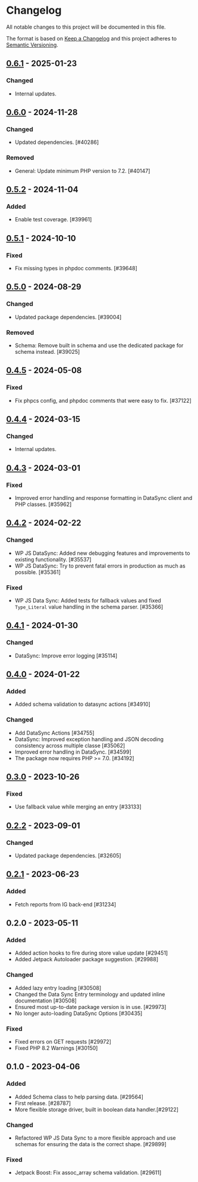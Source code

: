 # Changelog

All notable changes to this project will be documented in this file.

The format is based on [Keep a Changelog](https://keepachangelog.com/en/1.0.0/)
and this project adheres to [Semantic Versioning](https://semver.org/spec/v2.0.0.html).

## [0.6.1] - 2025-01-23
### Changed
- Internal updates.

## [0.6.0] - 2024-11-28
### Changed
- Updated dependencies. [#40286]

### Removed
- General: Update minimum PHP version to 7.2. [#40147]

## [0.5.2] - 2024-11-04
### Added
- Enable test coverage. [#39961]

## [0.5.1] - 2024-10-10
### Fixed
- Fix missing types in phpdoc comments. [#39648]

## [0.5.0] - 2024-08-29
### Changed
- Updated package dependencies. [#39004]

### Removed
- Schema: Remove built in schema and use the dedicated package for schema instead. [#39025]

## [0.4.5] - 2024-05-08
### Fixed
- Fix phpcs config, and phpdoc comments that were easy to fix. [#37122]

## [0.4.4] - 2024-03-15
### Changed
- Internal updates.

## [0.4.3] - 2024-03-01
### Fixed
- Improved error handling and response formatting in DataSync client and PHP classes. [#35962]

## [0.4.2] - 2024-02-22
### Changed
- WP JS DataSync: Added new debugging features and improvements to existing functionality. [#35537]
- WP JS DataSync: Try to prevent fatal errors in production as much as possible. [#35361]

### Fixed
- WP JS Data Sync: Added tests for fallback values and fixed `Type_Literal` value handling in the schema parser. [#35366]

## [0.4.1] - 2024-01-30
### Changed
- DataSync: Improve error logging [#35114]

## [0.4.0] - 2024-01-22
### Added
- Added schema validation to datasync actions [#34910]

### Changed
- Add DataSync Actions [#34755]
- DataSync: Improved exception handling and JSON decoding consistency across multiple classe [#35062]
- Improved error handling in DataSync. [#34599]
- The package now requires PHP >= 7.0. [#34192]

## [0.3.0] - 2023-10-26
### Fixed
- Use fallback value while merging an entry [#33133]

## [0.2.2] - 2023-09-01
### Changed
- Updated package dependencies. [#32605]

## [0.2.1] - 2023-06-23
### Added
- Fetch reports from IG back-end [#31234]

## 0.2.0 - 2023-05-11
### Added
- Added action hooks to fire during store value update [#29451]
- Added Jetpack Autoloader package suggestion. [#29988]

### Changed
- Added lazy entry loading [#30508]
- Changed the Data Sync Entry terminology and updated inline documentation [#30508]
- Ensured most up-to-date package version is in use. [#29973]
- No longer auto-loading DataSync Options [#30435]

### Fixed
- Fixed errors on GET requests [#29972]
- Fixed PHP 8.2 Warnings [#30150]

## 0.1.0 - 2023-04-06
### Added
- Added Schema class to help parsing data. [#29564]
- First release. [#28787]
- More flexible storage driver, built in boolean data handler.[#29122]

### Changed
- Refactored WP JS Data Sync to a more flexible approach and use schemas for ensuring the data is the correct shape. [#29899]

### Fixed
- Jetpack Boost: Fix assoc_array schema validation. [#29611]

[0.6.1]: https://github.com/Automattic/jetpack-wp-js-data-sync/compare/v0.6.0...v0.6.1
[0.6.0]: https://github.com/Automattic/jetpack-wp-js-data-sync/compare/v0.5.2...v0.6.0
[0.5.2]: https://github.com/Automattic/jetpack-wp-js-data-sync/compare/v0.5.1...v0.5.2
[0.5.1]: https://github.com/Automattic/jetpack-wp-js-data-sync/compare/v0.5.0...v0.5.1
[0.5.0]: https://github.com/Automattic/jetpack-wp-js-data-sync/compare/v0.4.5...v0.5.0
[0.4.5]: https://github.com/Automattic/jetpack-wp-js-data-sync/compare/v0.4.4...v0.4.5
[0.4.4]: https://github.com/Automattic/jetpack-wp-js-data-sync/compare/v0.4.3...v0.4.4
[0.4.3]: https://github.com/Automattic/jetpack-wp-js-data-sync/compare/v0.4.2...v0.4.3
[0.4.2]: https://github.com/Automattic/jetpack-wp-js-data-sync/compare/v0.4.1...v0.4.2
[0.4.1]: https://github.com/Automattic/jetpack-wp-js-data-sync/compare/v0.4.0...v0.4.1
[0.4.0]: https://github.com/Automattic/jetpack-wp-js-data-sync/compare/v0.3.0...v0.4.0
[0.3.0]: https://github.com/Automattic/jetpack-wp-js-data-sync/compare/v0.2.2...v0.3.0
[0.2.2]: https://github.com/Automattic/jetpack-wp-js-data-sync/compare/v0.2.1...v0.2.2
[0.2.1]: https://github.com/Automattic/jetpack-wp-js-data-sync/compare/v0.2.0...v0.2.1
